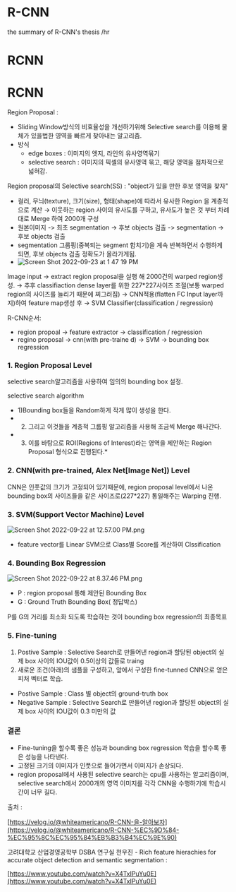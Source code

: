 # R-CNN
the summary of R-CNN's thesis
/hr

# RCNN

# RCNN

Region Proposal : 

- Sliding Window방식의 비효율성을 개선하기위해 Selective search를 이용해 물체가 있을법한 영역을 빠르게 찾아내는 알고리즘.
- 방식
    - edge boxes : 이미지의 엣지, 라인의 유사영역묶기
    - selective search : 이미지의 픽셀의 유사영역 묶고, 해당 영역을 점차적으로 넓혀감.


Region proposal의 Selective search(SS) : "object가 있을 만한 후보 영역을 찾자"

- 컬러, 무늬(texture), 크기(size), 형태(shape)에 따라서 유사한 Region 을 계층적으로 계산 → 이웃하는 region 사이의 유사도를 구하고, 유사도가 높은 것 부터 차례대로 Merge 하여 2000개 구성
- 원본이미지 -> 최초 segmentation -> 후보 objects 검출 -> segmentation -> 후보 objects 검출
- segmentation 그룹핑(중복되는 segment 합치기)을 계속 반복하면서 수행하게 되면, 후보 objects 검출 정확도가 올라가게됨.
- ![Screen Shot 2022-09-23 at 1 47 19 PM](https://user-images.githubusercontent.com/61241244/191893752-025edf3c-0706-40eb-92b6-f1f6388422b8.png)


Image input → extract region proposal을 실행 해 2000건의 warped region생성. →  추후 classifiaction dense layer를 위한 227*227사이즈 조절(보통 warped region의 사이즈를 늘리기 때문에 찌그러짐) → CNN적용(flatten FC Input layer까지)하여 feature map생성 후  → SVM Classifier(classification / regression)

R-CNN순서:

- region propoal → feature extractor →  classification / regression
- regino proposal → cnn(with pre-traine d) → SVM → bounding box regression

### 1. Region Proposal Level

selective search알고리즘을 사용하여 임의의 bounding box 설정.

selective search algorithm

- 1)Bounding box들을 Random하게 작게 많이 생성을 한다.
- 2) 그리고 이것들을 계층적 그룹핑 알고리즘을 사용해 조금씩 Merge 해나간다.
- 3) 이를 바탕으로 ROI(Regions of Interest)라는 영역을 제안하는 Region Proposal 형식으로 진행된다.*

### 2. CNN(with pre-trained, Alex Net[Image Net]) Level

CNN은 인풋값의 크기가 고정되어 있기때문에, region proposal level에서 나온 bounding box의 사이즈들을 같은 사이즈로(227*227) 통일해주는 Warping 진행.

### 3. SVM(Support Vector Machine) Level

![Screen Shot 2022-09-22 at 12.57.00 PM.png](RCNN%20bd87bbd35c0e4983959d4cbc8fd4079c/Screen_Shot_2022-09-22_at_12.57.00_PM.png)

- feature vector를 Linear SVM으로 Class별 Score를 계산하여 Clssification

### 4. Bounding Box Regression

![Screen Shot 2022-09-22 at 8.37.46 PM.png](RCNN%20bd87bbd35c0e4983959d4cbc8fd4079c/Screen_Shot_2022-09-22_at_8.37.46_PM.png)

- P : region proposal 통해 제안된 Bounding Box
- G : Ground Truth Bounding Box( 정답박스)

P를 G의 거리를 최소화 되도록 학습하는 것이 bounding box regression의 최종목표

### 5. Fine-tuning

1. Postive Sample : Selective Search로 만들어낸 region과 할당된 object의 실제 box 사이의 IOU값이 0.5이상의 값들로 traing
2. 새로운 조건(아래)의 샘플을 구성하고, 앞에서 구성한 fine-tunned CNN으로 얻은 피처 벡터로 학습.
- Postive Sample : Class 별 object의 ground-truth box
- Negative Sample : Selective Search로 만들어낸 region과 할당된 object의 실제 box 사이의 IOU값이      0.3 미만의 값

### 결론

- Fine-tuning을 할수록 좋은 성능과 bounding box regression 학습을 할수록 좋은 성능을 나타낸다.
- 고정된 크기의 이미지가 인풋으로 들어가면서 이미지가 손상되다.
- region proposal에서 사용된 selective search는 cpu를 사용하는 알고리즘이며, selective search에서 2000개의 영역 이미지를 각각 CNN을 수행하기에 학습시간이 너무 길다.

출처 :

[https://velog.io/@whiteamericano/R-CNN-을-알아보자](https://velog.io/@whiteamericano/R-CNN-%EC%9D%84-%EC%95%8C%EC%95%84%EB%B3%B4%EC%9E%90)

고려대학교 산업경영공학부 DSBA 연구실 천우진  - Rich feature hierachies for accurate object detection and semantic segmentation : 

[https://www.youtube.com/watch?v=X4TxIPuYu0E](https://www.youtube.com/watch?v=X4TxIPuYu0E)

